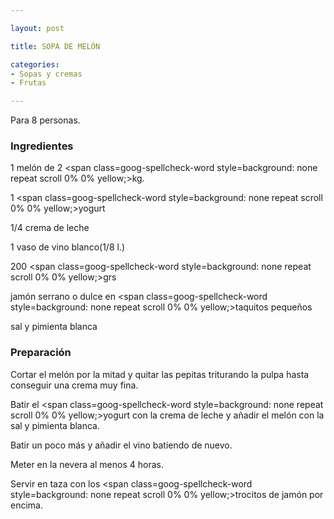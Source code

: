 ```yaml
---

layout: post

title: SOPA DE MELÓN

categories:
- Sopas y cremas
- Frutas

---
```


Para 8 personas.

<h3>Ingredientes</h3>

1 melón de 2 <span class=goog-spellcheck-word style=background: none repeat scroll 0% 0% yellow;>kg</span>.

1 <span class=goog-spellcheck-word style=background: none repeat scroll 0% 0% yellow;>yogurt</span>

1/4 crema de leche

1 vaso de vino blanco(1/8 l.)

200 <span class=goog-spellcheck-word style=background: none repeat scroll 0% 0% yellow;>grs</span>

jamón serrano o dulce en <span class=goog-spellcheck-word style=background: none repeat scroll 0% 0% yellow;>taquitos</span> pequeños

sal y pimienta blanca

<h3>Preparación</h3>

Cortar el melón por la mitad y quitar las pepitas triturando la pulpa hasta conseguir una crema muy fina.

Batir el <span class=goog-spellcheck-word style=background: none repeat scroll 0% 0% yellow;>yogur</span>t con la crema de leche y añadir el melón con la sal y pimienta blanca.

Batir un poco más y añadir el vino batiendo de nuevo.

Meter en la nevera al menos 4 horas.

Servir en taza con los <span class=goog-spellcheck-word style=background: none repeat scroll 0% 0% yellow;>trocitos</span> de jamón por encima.